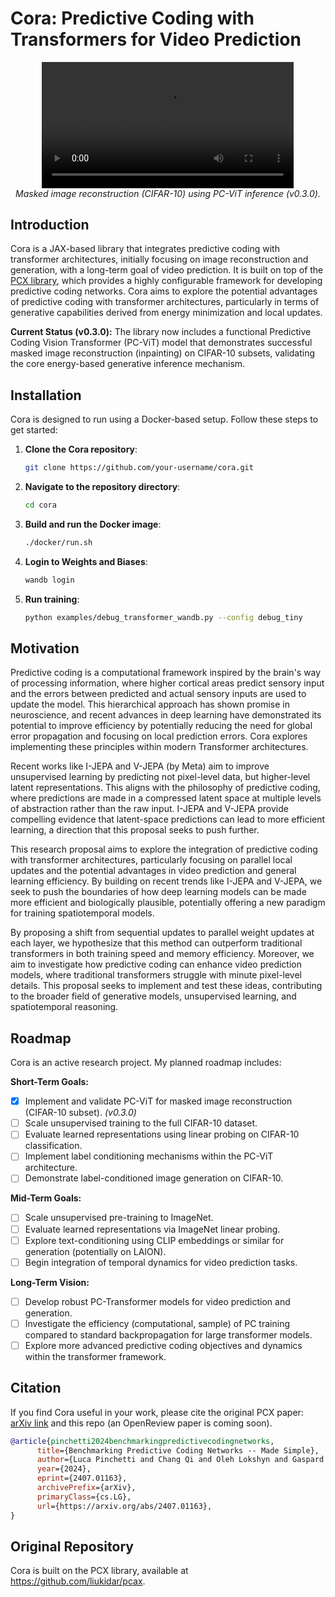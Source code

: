 # Cora: Predictive Coding with Transformers for Video Prediction

<!-- Add Video Demonstration -->
<p align="center">
  <video src="https://github.com/FeherBalazs/cora/blob/feature_image_reconstruction/assets/videos/cifar10_reconstruction_demo_v0.3.0.mp4" width="80%" controls>
            Your browser does not support the video tag.
      </video>
  <br/>
  <em>Masked image reconstruction (CIFAR-10) using PC-ViT inference (v0.3.0).</em>
</p>
<!-- End Video Demonstration -->

## Introduction

Cora is a JAX-based library that integrates predictive coding with transformer architectures, initially focusing on image reconstruction and generation, with a long-term goal of video prediction. It is built on top of the [PCX library](https://github.com/liukidar/pcax), which provides a highly configurable framework for developing predictive coding networks. Cora aims to explore the potential advantages of predictive coding with transformer architectures, particularly in terms of generative capabilities derived from energy minimization and local updates.

**Current Status (v0.3.0):** The library now includes a functional Predictive Coding Vision Transformer (PC-ViT) model that demonstrates successful masked image reconstruction (inpainting) on CIFAR-10 subsets, validating the core energy-based generative inference mechanism.

## Installation

Cora is designed to run using a Docker-based setup. Follow these steps to get started:

1. **Clone the Cora repository**:  

   ```bash
   git clone https://github.com/your-username/cora.git
   ```

2. **Navigate to the repository directory**:

      ```bash
      cd cora
      ```

3. **Build and run the Docker image**:

      ```bash
      ./docker/run.sh
      ```
4. **Login to Weights and Biases**:
      ```bash
      wandb login
      ```

5. **Run training**:
      ```bash
      python examples/debug_transformer_wandb.py --config debug_tiny
      ```

## Motivation
Predictive coding is a computational framework inspired by the brain's way of processing information, where higher cortical areas predict sensory input and the errors between predicted and actual sensory inputs are used to update the model. This hierarchical approach has shown promise in neuroscience, and recent advances in deep learning have demonstrated its potential to improve efficiency by potentially reducing the need for global error propagation and focusing on local prediction errors. Cora explores implementing these principles within modern Transformer architectures.

Recent works like I-JEPA and V-JEPA (by Meta) aim to improve unsupervised learning by predicting not pixel-level data, but higher-level latent representations. This aligns with the philosophy of predictive coding, where predictions are made in a compressed latent space at multiple levels of abstraction rather than the raw input. I-JEPA and V-JEPA provide compelling evidence that latent-space predictions can lead to more efficient learning, a direction that this proposal seeks to push further.

This research proposal aims to explore the integration of predictive coding with transformer architectures, particularly focusing on parallel local updates and the potential advantages in video prediction and general learning efficiency. By building on recent trends like I-JEPA and V-JEPA, we seek to push the boundaries of how deep learning models can be made more efficient and biologically plausible, potentially offering a new paradigm for training spatiotemporal models.

By proposing a shift from sequential updates to parallel weight updates at each layer, we hypothesize that this method can outperform traditional transformers in both training speed and memory efficiency. Moreover, we aim to investigate how predictive coding can enhance video prediction models, where traditional transformers struggle with minute pixel-level details. This proposal seeks to implement and test these ideas, contributing to the broader field of generative models, unsupervised learning, and spatiotemporal reasoning.

## Roadmap

Cora is an active research project. My planned roadmap includes:

**Short-Term Goals:**

*   [x] Implement and validate PC-ViT for masked image reconstruction (CIFAR-10 subset). *(v0.3.0)*
*   [ ] Scale unsupervised training to the full CIFAR-10 dataset.
*   [ ] Evaluate learned representations using linear probing on CIFAR-10 classification.
*   [ ] Implement label conditioning mechanisms within the PC-ViT architecture.
*   [ ] Demonstrate label-conditioned image generation on CIFAR-10.

**Mid-Term Goals:**

*   [ ] Scale unsupervised pre-training to ImageNet.
*   [ ] Evaluate learned representations via ImageNet linear probing.
*   [ ] Explore text-conditioning using CLIP embeddings or similar for generation (potentially on LAION).
*   [ ] Begin integration of temporal dynamics for video prediction tasks.

**Long-Term Vision:**

*   [ ] Develop robust PC-Transformer models for video prediction and generation.
*   [ ] Investigate the efficiency (computational, sample) of PC training compared to standard backpropagation for large transformer models.
*   [ ] Explore more advanced predictive coding objectives and dynamics within the transformer framework.

## Citation
If you find Cora useful in your work, please cite the original PCX paper: [arXiv link](https://arxiv.org/abs/2407.01163) and this repo (an OpenReview paper is coming soon).

```bibtex
@article{pinchetti2024benchmarkingpredictivecodingnetworks,
      title={Benchmarking Predictive Coding Networks -- Made Simple}, 
      author={Luca Pinchetti and Chang Qi and Oleh Lokshyn and Gaspard Olivers and Cornelius Emde and Mufeng Tang and Amine M'Charrak and Simon Frieder and Bayar Menzat and Rafal Bogacz and Thomas Lukasiewicz and Tommaso Salvatori},
      year={2024},
      eprint={2407.01163},
      archivePrefix={arXiv},
      primaryClass={cs.LG},
      url={https://arxiv.org/abs/2407.01163}, 
}
```

## Original Repository
Cora is built on the PCX library, available at https://github.com/liukidar/pcax.